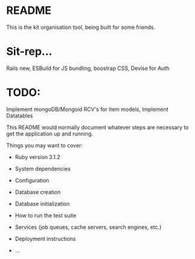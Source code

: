 # README

This is the kit organisation tool, being built for some friends.

# Sit-rep...

Rails new, ESBuild for JS bundling, boostrap CSS, Devise for Auth

# TODO: 

Implement mongoDB/Mongoid
RCV's for item models, 
Implement Datatables







This README would normally document whatever steps are necessary to get the
application up and running.





Things you may want to cover:

* Ruby version 3.1.2

* System dependencies

* Configuration

* Database creation 

* Database initialization

* How to run the test suite

* Services (job queues, cache servers, search engines, etc.)

* Deployment instructions

* ...
